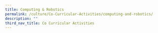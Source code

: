 ```yaml
---
title: Computing & Robotics
permalink: /culture/Co-Curricular-Activities/computing-and-robotics/
description: ""
third_nav_title: Co Curricular Activities
---
```

